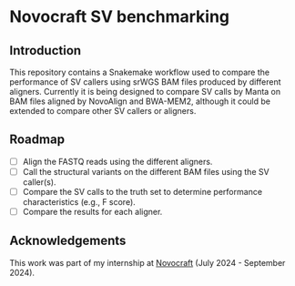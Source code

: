 # Novocraft SV benchmarking

## Introduction

This repository contains a Snakemake workflow used to compare the performance of SV callers using srWGS BAM files produced by different aligners. Currently it is being designed to compare SV calls by Manta on BAM files aligned by NovoAlign and BWA-MEM2, although it could be extended to compare other SV callers or aligners.

## Roadmap

- [ ] Align the FASTQ reads using the different aligners.
- [ ] Call the structural variants on the different BAM files using the SV caller(s).
- [ ] Compare the SV calls to the truth set to determine performance characteristics (e.g., F score).
- [ ] Compare the results for each aligner.

## Acknowledgements

This work was part of my internship at [Novocraft](novocraft.com) (July 2024 - September 2024).
